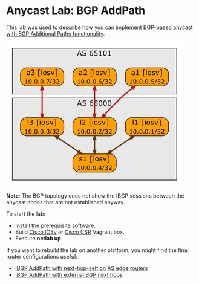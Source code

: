# Anycast Lab: BGP AddPath

This lab was used to [describe how you can implement BGP-based anycast with BGP Additional Paths functionality](https://blog.ipspace.net/2021/12/bgp-anycast-lab.html).

![Lab topology](graph.bgp.png)

**Note**: The BGP topology does not show the IBGP sessions between the anycast nodes that are not established anyway.

To start the lab:

* [Install the prerequisite software](https://netsim-tools.readthedocs.io/en/latest/install.html#creating-the-lab-environment).
* Build [Cisco IOSv](https://netsim-tools.readthedocs.io/en/latest/labs/iosv.html) or [Cisco CSR](https://netsim-tools.readthedocs.io/en/latest/labs/csr.html) Vagrant box.
* Execute **netlab up**

If you want to rebuild the lab on another platform, you might find the final router configurations useful: 

* [IBGP AddPath with next-hop-self on AS edge routers](ios-config-addpath.tgz)
* [IBGP AddPath with external BGP next hops](ios-config-addpath-external-next-hop.tgz)
